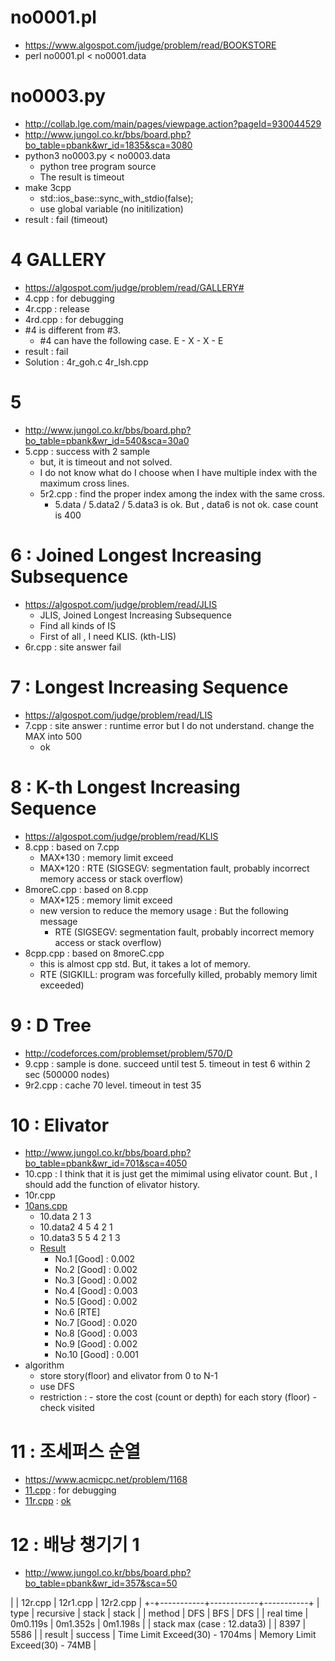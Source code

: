 # no0001.pl
- https://www.algospot.com/judge/problem/read/BOOKSTORE
- perl no0001.pl < no0001.data


# no0003.py
- http://collab.lge.com/main/pages/viewpage.action?pageId=930044529
- http://www.jungol.co.kr/bbs/board.php?bo_table=pbank&wr_id=1835&sca=3080
- python3 no0003.py < no0003.data
  - python tree program source
  - The result is timeout
- make 3cpp
    - std::ios_base::sync_with_stdio(false);
    - use global variable (no initilization)
- result : fail (timeout)

# 4 GALLERY
- https://algospot.com/judge/problem/read/GALLERY#
- 4.cpp : for debugging
- 4r.cpp : release
- 4rd.cpp : for debugging
- #4 is different from #3.
    - #4 can have the following case.     E - X - X - E
- result : fail
- Solution : 4r_goh.c  4r_lsh.cpp

# 5
- http://www.jungol.co.kr/bbs/board.php?bo_table=pbank&wr_id=540&sca=30a0
- 5.cpp : success with 2 sample
	- but, it is timeout and not solved.
	- I do not know what do I choose when I have multiple index with the maximum cross lines.
	- 5r2.cpp : find the proper index among the index with the same cross.
		- 5.data / 5.data2 / 5.data3 is ok. But , data6 is not ok.  case count is 400


# 6 : Joined Longest Increasing Subsequence
- https://algospot.com/judge/problem/read/JLIS
	- JLIS, Joined Longest Increasing Subsequence
	- Find all kinds of IS
	- First of all , I need KLIS. (kth-LIS)
- 6r.cpp   : site answer fail


# 7 : Longest Increasing Sequence
- https://algospot.com/judge/problem/read/LIS
- 7.cpp : site answer : runtime error but I do not understand. change the MAX into 500
	- ok

# 8 : K-th Longest Increasing Sequence
- https://algospot.com/judge/problem/read/KLIS
- 8.cpp  : based on 7.cpp
	- MAX*130 : memory limit exceed
	- MAX*120 : RTE (SIGSEGV: segmentation fault, probably incorrect memory access or stack overflow)
- 8moreC.cpp : based on 8.cpp
	- MAX*125 : memory limit exceed
	- new version to reduce the memory usage : But the following message
		- RTE (SIGSEGV: segmentation fault, probably incorrect memory access or stack overflow)
- 8cpp.cpp : based on 8moreC.cpp
	- this is almost cpp std. But, it takes a lot of memory.
	- RTE (SIGKILL: program was forcefully killed, probably memory limit exceeded)


# 9 : D Tree
- http://codeforces.com/problemset/problem/570/D
- 9.cpp :  sample is done.   succeed until test 5.    timeout in test 6 within 2 sec (500000 nodes)
- 9r2.cpp : cache 70 level.   timeout in test 35


# 10 : Elivator 
- http://www.jungol.co.kr/bbs/board.php?bo_table=pbank&wr_id=701&sca=4050
- 10.cpp :  I think that it is just get the mimimal using elivator count.  But , I should add the function of elivator history.
- 10r.cpp
- [10ans.cpp](https://github.com/cheoljoo/problemSolving/blob/master/ps/10ans.cpp)
    - 10.data       2 1 3 
    - 10.data2      4 5 4 2 1
    - 10.data3      5 5 4 2 1 3
    - [Result](http://www.jungol.co.kr/theme/jungol/reinfo.php?sid=??)
        - No.1  [Good] : 0.002
        - No.2  [Good] : 0.002
        - No.3  [Good] : 0.002
        - No.4  [Good] : 0.003
        - No.5  [Good] : 0.002
        - No.6  [RTE]
        - No.7  [Good] : 0.020
        - No.8  [Good] : 0.003
        - No.9  [Good] : 0.002
        - No.10 [Good] : 0.001
- algorithm
    - store story(floor) and elivator  from 0 to N-1
    - use DFS
    - restriction : 
            - store the cost (count or depth) for each story (floor)
            - check visited

# 11 : 조세퍼스 순열
- https://www.acmicpc.net/problem/1168
- [11.cpp](https://github.com/cheoljoo/problemSolving/blob/master/ps/11.cpp)  : for debugging 
- [11r.cpp](https://github.com/cheoljoo/problemSolving/blob/master/ps/11r.cpp)  :  [ok](https://www.acmicpc.net/status?user_id=healing&problem_id=1168&from_mine=1)

# 12 :  배낭 챙기기 1
- http://www.jungol.co.kr/bbs/board.php?bo_table=pbank&wr_id=357&sca=50

| |  12r.cpp  | 12r1.cpp   |  12r2.cpp |
+-+-----------+------------+-----------+
| type |  recursive | stack | stack |
| method | DFS  | BFS  | DFS  |
| real time |  0m0.119s | 0m1.352s | 0m1.198s |
| stack max (case : 12.data3) |           | 8397  | 5586  |
| result |  success | Time Limit Exceed(30) - 1704ms  | Memory Limit Exceed(30) - 74MB |



